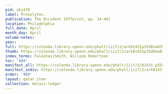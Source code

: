 ```yaml
---
pid: obj470
label: Proselytes.
publication: The Occident [Offprint, pp. 34-40]
location: Philadelphia
full_date: April
month_day: April
volume-notes:
year:
full: https://colenda.library.upenn.edu/phalt/iiif/2/ark81431p35d8nw83%2FSHA256E-s7254517--b748ab71df9626e262ee8908e2a216e6e86834021bde52ee6245c6098d0cb0af.jpeg/full/3500,/0/default.jpg
thumb: https://colenda.library.upenn.edu/phalt/iiif/2/ark81431p35d8nw83%2FSHA256E-s7254517--b748ab71df9626e262ee8908e2a216e6e86834021bde52ee6245c6098d0cb0af.jpeg/full/!200,200/0/default.jpg
index_terms: Falashas|Smith, Willaim Robertson
toc: '484'
manifest_all: https://colenda.library.upenn.edu/phalt/iiif/2/81431-p35d8nw83/manifest
manifest_indiv: https://colenda.library.upenn.edu/phalt/iiif/2/ark81431p35d8nw83%2FSHA256E-s7254517--b748ab71df9626e262ee8908e2a216e6e86834021bde52ee6245c6098d0cb0af.jpeg
order: '469'
layout: qatar_item
collection: morais-ledger
---
```

